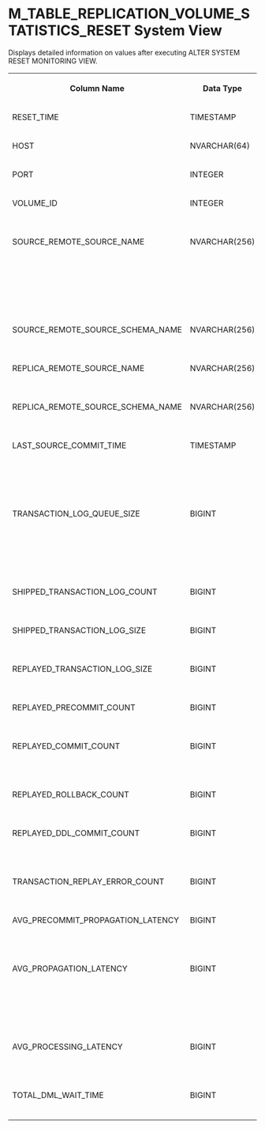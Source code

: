 <!-- loio89bc182e26a243ebae1ee24e01dbda45 -->

# M\_TABLE\_REPLICATION\_VOLUME\_STATISTICS\_RESET System View

Displays detailed information on values after executing ALTER SYSTEM RESET MONITORING VIEW.




<table>
<tr>
<th valign="top">

Column Name



</th>
<th valign="top">

Data Type



</th>
<th valign="top">

Description



</th>
</tr>
<tr>
<td valign="top">

RESET\_TIME



</td>
<td valign="top">

TIMESTAMP



</td>
<td valign="top">

Displays the time of the last reset.



</td>
</tr>
<tr>
<td valign="top">

HOST



</td>
<td valign="top">

NVARCHAR\(64\)



</td>
<td valign="top">

Displays the host name.



</td>
</tr>
<tr>
<td valign="top">

PORT



</td>
<td valign="top">

INTEGER



</td>
<td valign="top">

Displays the internal port.



</td>
</tr>
<tr>
<td valign="top">

VOLUME\_ID



</td>
<td valign="top">

INTEGER



</td>
<td valign="top">

Displays the persistence Volume ID.



</td>
</tr>
<tr>
<td valign="top">

SOURCE\_REMOTE\_SOURCE\_NAME



</td>
<td valign="top">

NVARCHAR\(256\)



</td>
<td valign="top">

Displays the remote source name of source system.  If SOURCE\_REMOTE\_SOURCE\_NAME and REPLICA\_REMOTE\_SOURCE\_NAME are NULL, it means non-remote table replication \(RTR\).



</td>
</tr>
<tr>
<td valign="top">

SOURCE\_REMOTE\_SOURCE\_SCHEMA\_NAME



</td>
<td valign="top">

NVARCHAR\(256\)



</td>
<td valign="top">

Displays the remote source schema name of source system.



</td>
</tr>
<tr>
<td valign="top">

REPLICA\_REMOTE\_SOURCE\_NAME



</td>
<td valign="top">

NVARCHAR\(256\)



</td>
<td valign="top">

Displays the remote source name of replica system.



</td>
</tr>
<tr>
<td valign="top">

REPLICA\_REMOTE\_SOURCE\_SCHEMA\_NAME



</td>
<td valign="top">

NVARCHAR\(256\)



</td>
<td valign="top">

Displays the remote source schema name of replica system.



</td>
</tr>
<tr>
<td valign="top">

LAST\_SOURCE\_COMMIT\_TIME



</td>
<td valign="top">

TIMESTAMP



</td>
<td valign="top">

Displays the last commit time of source system. The value in this column cannot be reset using the ALTER SYSTEM RESET MONITORING View statement.



</td>
</tr>
<tr>
<td valign="top">

TRANSACTION\_LOG\_QUEUE\_SIZE



</td>
<td valign="top">

BIGINT



</td>
<td valign="top">

Displays the current transaction log queue size. This is the log count in the queue. The value in this column cannot be reset using the ALTER SYSTEM RESET MONITORING View statement.



</td>
</tr>
<tr>
<td valign="top">

SHIPPED\_TRANSACTION\_LOG\_COUNT



</td>
<td valign="top">

BIGINT



</td>
<td valign="top">

Displays the shipped transaction log count.



</td>
</tr>
<tr>
<td valign="top">

SHIPPED\_TRANSACTION\_LOG\_SIZE



</td>
<td valign="top">

BIGINT



</td>
<td valign="top">

Displays the shipped transaction log size in bytes.



</td>
</tr>
<tr>
<td valign="top">

REPLAYED\_TRANSACTION\_LOG\_SIZE



</td>
<td valign="top">

BIGINT



</td>
<td valign="top">

Displays the replayed transaction log size in bytes.



</td>
</tr>
<tr>
<td valign="top">

REPLAYED\_PRECOMMIT\_COUNT



</td>
<td valign="top">

BIGINT



</td>
<td valign="top">

Displays the replayed precommit count.



</td>
</tr>
<tr>
<td valign="top">

REPLAYED\_COMMIT\_COUNT



</td>
<td valign="top">

BIGINT



</td>
<td valign="top">

Displays the replayed commit count. The count includes the replayed DDL/DML commit count.



</td>
</tr>
<tr>
<td valign="top">

REPLAYED\_ROLLBACK\_COUNT



</td>
<td valign="top">

BIGINT



</td>
<td valign="top">

Displays the replayed rollback count.



</td>
</tr>
<tr>
<td valign="top">

REPLAYED\_DDL\_COMMIT\_COUNT



</td>
<td valign="top">

BIGINT



</td>
<td valign="top">

Displays the replayed DDL commit count. This is applicable to remote table replication only.



</td>
</tr>
<tr>
<td valign="top">

TRANSACTION\_REPLAY\_ERROR\_COUNT



</td>
<td valign="top">

BIGINT



</td>
<td valign="top">

Displays the transaction replay error count.



</td>
</tr>
<tr>
<td valign="top">

AVG\_PRECOMMIT\_PROPAGATION\_LATENCY



</td>
<td valign="top">

BIGINT



</td>
<td valign="top">

Displays the average precommit propagation latency time, in microseconds.



</td>
</tr>
<tr>
<td valign="top">

AVG\_PROPAGATION\_LATENCY



</td>
<td valign="top">

BIGINT



</td>
<td valign="top">

Displays the average commit propagation latency, in microseconds. Propagation latency is the sum of network latency, dispatch latency, and processing latency.



</td>
</tr>
<tr>
<td valign="top">

AVG\_PROCESSING\_LATENCY



</td>
<td valign="top">

BIGINT



</td>
<td valign="top">

Displays the average processing latency, in microseconds, of the commit log.



</td>
</tr>
<tr>
<td valign="top">

TOTAL\_DML\_WAIT\_TIME



</td>
<td valign="top">

BIGINT



</td>
<td valign="top">

Displays the accumulated DML wait time, in microseconds.



</td>
</tr>
</table>

